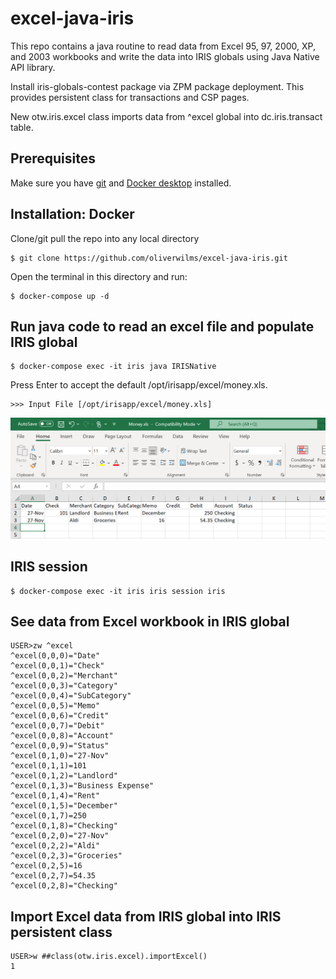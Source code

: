 # excel-java-iris

This repo contains a java routine to read data from Excel 95, 97, 2000, XP, and 2003 workbooks and write the data into IRIS globals using Java Native API library.

Install iris-globals-contest package via ZPM package deployment. This provides persistent class for transactions and CSP pages.

New otw.iris.excel class imports data from ^excel global into dc.iris.transact table.

## Prerequisites
Make sure you have [git](https://git-scm.com/book/en/v2/Getting-Started-Installing-Git) and [Docker desktop](https://www.docker.com/products/docker-desktop) installed.

## Installation: Docker
Clone/git pull the repo into any local directory

```
$ git clone https://github.com/oliverwilms/excel-java-iris.git
```

Open the terminal in this directory and run:

```
$ docker-compose up -d
```

## Run java code to read an excel file and populate IRIS global

```
$ docker-compose exec -it iris java IRISNative
```

Press Enter to accept the default /opt/irisapp/excel/money.xls.

```
>>> Input File [/opt/irisapp/excel/money.xls]
```

![screenshot](https://github.com/oliverwilms/bilder/blob/main/Money_xls.PNG)

## IRIS session

```
$ docker-compose exec -it iris iris session iris
```

## See data from Excel workbook in IRIS global

```
USER>zw ^excel
^excel(0,0,0)="Date"
^excel(0,0,1)="Check"
^excel(0,0,2)="Merchant"
^excel(0,0,3)="Category"
^excel(0,0,4)="SubCategory"
^excel(0,0,5)="Memo"
^excel(0,0,6)="Credit"
^excel(0,0,7)="Debit"
^excel(0,0,8)="Account"
^excel(0,0,9)="Status"
^excel(0,1,0)="27-Nov"
^excel(0,1,1)=101
^excel(0,1,2)="Landlord"
^excel(0,1,3)="Business Expense"
^excel(0,1,4)="Rent"
^excel(0,1,5)="December"
^excel(0,1,7)=250
^excel(0,1,8)="Checking"
^excel(0,2,0)="27-Nov"
^excel(0,2,2)="Aldi"
^excel(0,2,3)="Groceries"
^excel(0,2,5)=16
^excel(0,2,7)=54.35
^excel(0,2,8)="Checking"
```

## Import Excel data from IRIS global into IRIS persistent class

```
USER>w ##class(otw.iris.excel).importExcel()
1
```
